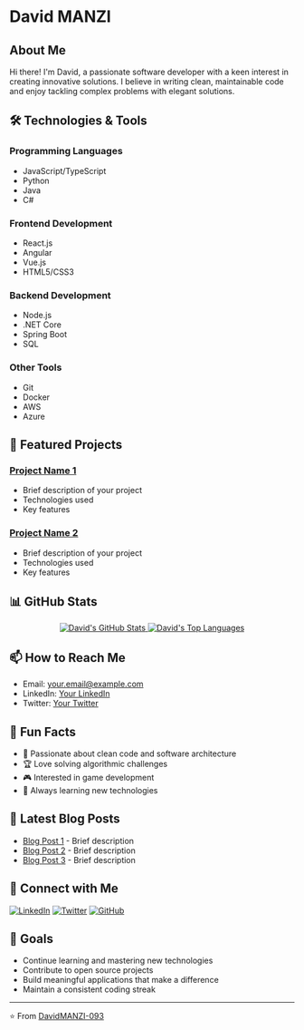 # David MANZI

## About Me
Hi there! I'm David, a passionate software developer with a keen interest in creating innovative solutions. I believe in writing clean, maintainable code and enjoy tackling complex problems with elegant solutions.

## 🛠️ Technologies & Tools

### Programming Languages
- JavaScript/TypeScript
- Python
- Java
- C#

### Frontend Development
- React.js
- Angular
- Vue.js
- HTML5/CSS3

### Backend Development
- Node.js
- .NET Core
- Spring Boot
- SQL

### Other Tools
- Git
- Docker
- AWS
- Azure

## 🚀 Featured Projects

### [Project Name 1](https://github.com/yourusername/project1)
- Brief description of your project
- Technologies used
- Key features

### [Project Name 2](https://github.com/yourusername/project2)
- Brief description of your project
- Technologies used
- Key features

## 📊 GitHub Stats

<p align="center">
  <a href="https://github.com/anuraghazra/github-readme-stats">
    <img src="https://github-readme-stats.vercel.app/api?username=DavidMANZI-093&count_private=true&show_icons=true&theme=radical" alt="David's GitHub Stats" />
  </a>
  <a href="https://github.com/anuraghazra/github-readme-stats">
    <img src="https://github-readme-stats.vercel.app/api/top-langs/?username=DavidMANZI-093&theme=radical&show_icons=true&count_private=true&hide_border=true&layout=compact" alt="David's Top Languages" />
  </a>
</p>

## 📫 How to Reach Me

- Email: your.email@example.com
- LinkedIn: [Your LinkedIn](https://linkedin.com/in/yourusername)
- Twitter: [Your Twitter](https://twitter.com/yourusername)

## 🌟 Fun Facts
- 🎯 Passionate about clean code and software architecture
- 🏆 Love solving algorithmic challenges
- 🎮 Interested in game development
- 🌱 Always learning new technologies

## 📝 Latest Blog Posts

- [Blog Post 1](#) - Brief description
- [Blog Post 2](#) - Brief description
- [Blog Post 3](#) - Brief description

## 🔗 Connect with Me

[![LinkedIn](https://img.shields.io/badge/LinkedIn-0077B5?style=for-the-badge&logo=linkedin&logoColor=white)](https://linkedin.com/in/yourusername)
[![Twitter](https://img.shields.io/badge/Twitter-1DA1F2?style=for-the-badge&logo=twitter&logoColor=white)](https://twitter.com/yourusername)
[![GitHub](https://img.shields.io/badge/GitHub-100000?style=for-the-badge&logo=github&logoColor=white)](https://github.com/DavidMANZI-093)

## 🎯 Goals
- Continue learning and mastering new technologies
- Contribute to open source projects
- Build meaningful applications that make a difference
- Maintain a consistent coding streak

---

⭐️ From [DavidMANZI-093](https://github.com/DavidMANZI-093)